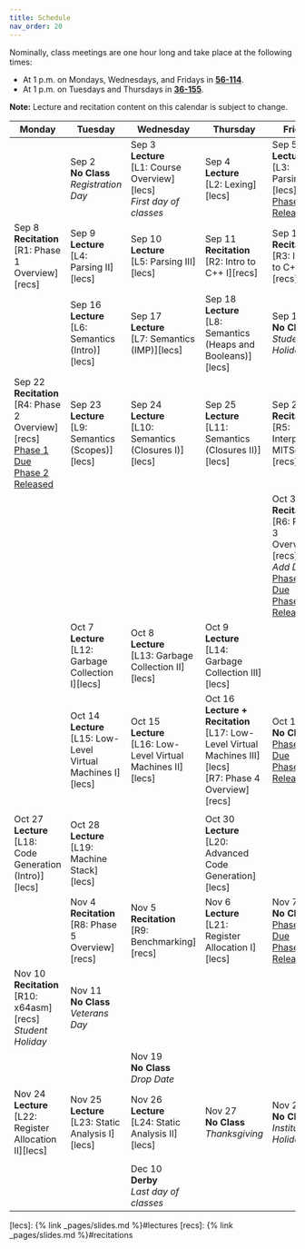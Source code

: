 ```yaml
---
title: Schedule
nav_order: 20
---
```


<!-- {% include toc.html %} -->

Nominally, class meetings are one hour long and take place at the following times:

- At 1 p.m. on Mondays, Wednesdays, and Fridays in **<u>56-114</u>**.
- At 1 p.m. on Tuesdays and Thursdays in **<u>36-155</u>**.

**Note:** Lecture and recitation content on this calendar is subject to change.

| **Monday**                                                                                                                | **Tuesday**                                                                | **Wednesday**                                                                             | **Thursday**                                                                                                                  | **Friday**                                                                                                                                |
| ------------------------------------------------------------------------------------------------------------------------- | -------------------------------------------------------------------------- | ----------------------------------------------------------------------------------------- | ----------------------------------------------------------------------------------------------------------------------------- | ----------------------------------------------------------------------------------------------------------------------------------------- |
|                                                                                                                           | Sep 2 <br /> **No Class** <br /> *Registration Day*                        | Sep 3 <br /> **Lecture** <br /> [L1: Course Overview][lecs] <br /> *First day of classes* | Sep 4 <br /> **Lecture** <br /> [L2: Lexing][lecs]                                                                            | Sep 5 <br /> **Lecture** <br /> [L3: Parsing I][lecs] <br /> <u>Phase 1 Released</u>                                                      |
| Sep 8 <br /> **Recitation** <br /> [R1: Phase 1 Overview][recs]                                                           | Sep 9 <br /> **Lecture** <br /> [L4: Parsing II][lecs]                     | Sep 10 <br /> **Lecture** <br /> [L5: Parsing III][lecs]                                  | Sep 11 <br /> **Recitation** <br /> [R2: Intro to C++ I][recs]                                                                | Sep 12 <br /> **Recitation** <br /> [R3: Intro to C++ II][recs]                                                                           |
|                                                                                                                           | Sep 16 <br /> **Lecture** <br /> [L6: Semantics (Intro)][lecs]             | Sep 17 <br /> **Lecture** <br /> [L7: Semantics (IMP)][lecs]                              | Sep 18 <br /> **Lecture** <br /> [L8: Semantics (Heaps and Booleans)][lecs]                                                   | Sep 19 <br /> **No Class** <br /> *Student Holiday*                                                                                       |
| Sep 22 <br /> **Recitation** <br /> [R4: Phase 2 Overview][recs] <br /> <u>Phase 1 Due</u> <br /> <u>Phase 2 Released</u> | Sep 23 <br /> **Lecture** <br /> [L9: Semantics (Scopes)][lecs]            | Sep 24 <br /> **Lecture** <br /> [L10: Semantics (Closures I)][lecs]                      | Sep 25 <br /> **Lecture** <br /> [L11: Semantics (Closures II)][lecs]                                                         | Sep 26 <br /> **Recitation** <br /> [R5: Interpreting MITScript][recs]                                                                    |
|                                                                                                                           |                                                                            |                                                                                           |                                                                                                                               | Oct 3 <br /> **Recitation** <br /> [R6: Phase 3 Overview][recs] <br /> *Add Date* <br /> <u>Phase 2 Due</u> <br/> <u>Phase 3 Released</u> |
|                                                                                                                           | Oct 7 <br /> **Lecture** <br /> [L12: Garbage Collection I][lecs]          | Oct 8 <br /> **Lecture** <br /> [L13: Garbage Collection II][lecs]                        | Oct 9 <br /> **Lecture** <br /> [L14: Garbage Collection III][lecs]                                                           |                                                                                                                                           |
|                                                                                                                           | Oct 14 <br /> **Lecture** <br /> [L15: Low-Level Virtual Machines I][lecs] | Oct 15 <br /> **Lecture** <br /> [L16: Low-Level Virtual Machines II][lecs]               | Oct 16 <br /> **Lecture + Recitation** <br /> [L17: Low-Level Virtual Machines III][lecs] <br /> [R7: Phase 4 Overview][recs] | Oct 17 <br /> **No Class** <br /> <u>Phase 3 Due</u> <br/> <u>Phase 4 Released</u>                                                        |
|                                                                                                                           |                                                                            |                                                                                           |                                                                                                                               |                                                                                                                                           |
| Oct 27 <br /> **Lecture** <br /> [L18: Code Generation (Intro)][lecs]                                                     | Oct 28 <br /> **Lecture** <br /> [L19: Machine Stack][lecs]                |                                                                                           | Oct 30 <br /> **Lecture** <br /> [L20: Advanced Code Generation][lecs]                                                        |                                                                                                                                           |
|                                                                                                                           | Nov 4 <br /> **Recitation** <br /> [R8: Phase 5 Overview][recs]            | Nov 5 <br /> **Recitation** <br /> [R9: Benchmarking][recs]                               | Nov 6 <br /> **Lecture** <br /> [L21: Register Allocation I][lecs]                                                            | Nov 7 <br /> **No Class** <br /> <u>Phase 4 Due</u> <br /> <u>Phase 5 Released</u>                                                        |
| Nov 10 <br /> **Recitation** <br /> [R10: x64asm][recs] <br /> *Student Holiday*                                          | Nov 11 <br /> **No Class** <br /> *Veterans Day*                           |                                                                                           |                                                                                                                               |                                                                                                                                           |
|                                                                                                                           |                                                                            | Nov 19 <br /> **No Class** <br /> *Drop Date*                                             |                                                                                                                               |                                                                                                                                           |
| Nov 24 <br /> **Lecture** <br /> [L22: Register Allocation II][lecs]                                                      | Nov 25 <br /> **Lecture** <br /> [L23: Static Analysis I][lecs]            | Nov 26 <br /> **Lecture** <br /> [L24: Static Analysis II][lecs]                          | Nov 27 <br /> **No Class** <br /> *Thanksgiving*                                                                              | Nov 28 <br /> **No Class** <br /> *Institute Holiday*                                                                                     |
|                                                                                                                           |                                                                            |                                                                                           |                                                                                                                               |                                                                                                                                           |
|                                                                                                                           |                                                                            | Dec 10 <br /> **Derby** <br /> *Last day of classes*                                      |                                                                                                                               |                                                                                                                                           |


[lecs]: {% link _pages/slides.md %}#lectures
[recs]: {% link _pages/slides.md %}#recitations